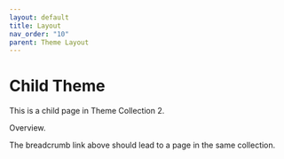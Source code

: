 ```yaml
---
layout: default
title: Layout
nav_order: "10"
parent: Theme Layout
---
```


# Child Theme

This is a child page in Theme Collection 2.

Overview.  

The breadcrumb link above should lead to a page in the same collection.
